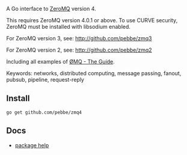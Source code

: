 
A Go interface to [ZeroMQ](http://www.zeromq.org/) version 4.

This requires ZeroMQ version 4.0.1 or above. To use CURVE security,
ZeroMQ must be installed with libsodium enabled.

For ZeroMQ version 3, see: http://github.com/pebbe/zmq3

For ZeroMQ version 2, see: http://github.com/pebbe/zmq2

Including all examples of [ØMQ - The Guide](http://zguide.zeromq.org/page:all).

Keywords: networks, distributed computing, message passing, fanout, pubsub, pipeline, request-reply

## Install

    go get github.com/pebbe/zmq4

## Docs

 * [package help](http://godoc.org/github.com/pebbe/zmq4)
